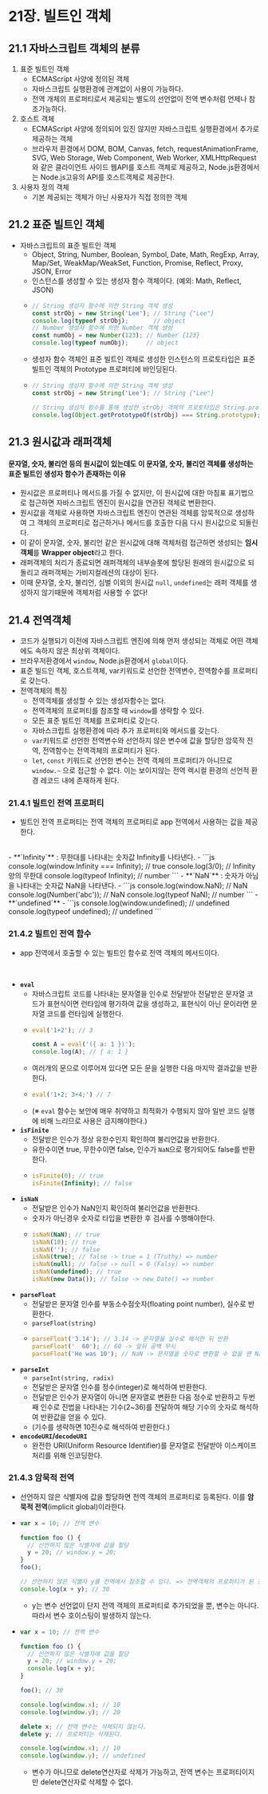 # 21장. 빌트인 객체

## 21.1 자바스크립트 객체의 분류
1. 표준 빌트인 객체
     - ECMAScript 사양에 정의된 객체
     - 자바스크립트 실행환경에 관계없이 사용이 가능하다.
     - 전역 개체의 프로퍼티로서 제공되는 별도의 선언없이 전역 변수처럼 언제나 참조가능하다.
2. 호스트 객체
     - ECMAScript 사양에 정의되어 있진 않지만 자바스크립트 실행환경에서 추가로 제공하는 객체
     - 브라우저 환경에서 DOM, BOM, Canvas, fetch, requestAnimationFrame, SVG, Web Storage, Web Component, Web Worker, XMLHttpRequest와 같은 클라이언트 사이드 웹API를 호스트 객체로 제공하고, Node.js환경에서는 Node.js고유의 API를 호스트객체로 제공한다.
3. 사용자 정의 객체
     - 기본 제공되는 객체가 아닌 사용자가 직접 정의한 객체


## 21.2 표준 빌트인 객체

- 자바스크립트의 표준 빌트인 객체
  - Object, String, Number, Boolean, Symbol, Date, Math, RegExp, Array, Map/Set, WeakMap/WeakSet, Function, Promise, Reflect, Proxy, JSON, Error
  - 인스턴스를 생성할 수 있는 생성자 함수 객체이다. (예외: Math, Reflect, JSON)
  - ```js
    // String 생성자 함수에 의한 String 객체 생성
    const strObj = new String('Lee'); // String {"Lee"}
    console.log(typeof strObj);       // object
    // Number 생성자 함수에 의한 Number 객체 생성
    const numObj = new Number(123); // Number {123}
    console.log(typeof numObj);     // object
    ```
  - 생성자 함수 객체인 표준 빌트인 객체로 생성한 인스턴스의 프로토타입은 표준 빌트인 객체의 Prototype 프로퍼티에 바인딩된다.
  - ```js
    // String 생성자 함수에 의한 String 객체 생성
    const strObj = new String('Lee'); // String {"Lee"}

    // String 생성자 함수를 통해 생성한 strObj 객체의 프로토타입은 String.prototype이다.
    console.log(Object.getPrototypeOf(strObj) === String.prototype); // true
    ```


## 21.3 원시값과 래퍼객체

#### 문자열, 숫자, 불리언 등의 원시값이 있는데도 이 문자열, 숫자, 불리언 객체를 생성하는 표준 빌트인 생성자 함수가 존재하는 이유

- 원시값은 프로퍼티나 메서드를 가질 수 없지만, 이 원시값에 대한 마침표 표기법으로 접근하면 자바스크립트 엔진이 원시값을 연관된 객체로 변환한다.
- 원시값을 객체로 사용하면 자바스크립트 엔진이 연관된 객체를 암묵적으로 생성하여 그 객체의 프로퍼티로 접근하거나 메서드를 호출한 다음 다시 원시값으로 되돌린다.
- 이 같이 문자열, 숫자, 불리언 같은 원시값에 대해 객체처럼 접근하면 생성되는 **임시 객체**를 **Wrapper object**라고 한다.
- 래퍼객체의 처리가 종료되면 래퍼객체의 내부슬롯에 할당된 원래의 원시값으로 되돌리고 래퍼객체는 가비지컬레션의 대상이 된다.
- 이때 문자열, 숫자, 불리언, 심벌 이외의 원시값 `null`, `undefined`는 래퍼 객체를 생성하지 않기때문에 객체처럼 사용할 수 없다!


## 21.4 전역객체

- 코드가 실행되기 이전에 자바스크립트 엔진에 의해 먼저 생성되는 객체로 어떤 객체에도 속하지 않은 최상위 객체이다.
- 브라우저환경에서 `window`, Node.js환경에서 `global`이다.
- 표준 빌드인 객체, 호스트객체, var키워드로 선언한 전역변수, 전역함수를 프로퍼티로 갖는다.
- 전역객체의 특징
  - 전역객체를 생성할 수 있는 생성자함수는 없다.
  - 전역객체의 프로퍼티를 참조할 때 `window`를 생략할 수 있다.
  - 모든 표준 빌트인 객체를 프로퍼티로 갖는다.
  - 자바스크립트 실행환경에 따라 추가 프로퍼티와 메서드를 갖는다.
  - `var`키워드로 선언한 전역변수와 선언하지 않은 변수에 값을 할당한 암묵적 전역, 전역함수는 전역객체의 프로퍼티가 된다.
  - `let`, `const` 키워드로 선언한 변수는 전역 객체의 프로퍼티가 아니므로 `window.~` 으로 접근할 수 없다. 이는 보이지않는 전역 렉시컬 환경의 선언적 환경 레코드 내에 존재하게 된다.

### 21.4.1 빌트인 전역 프로퍼티

- 빌트인 전역 프로퍼티는 전역 객체의 프로퍼티로 app 전역에서 사용하는 값을 제공한다.
<br>
- **`Infinity`** : 무한대를 나타내는 숫자값 Infinity를 나타낸다.
  - ```js
    console.log(window.Infinity === Infinity); // true
    console.log(3/0); // Infinity 양의 무한대
    console.log(typeof Infinity); // number
    ```
- **`NaN`** : 숫자가 아님을 나타내는 숫자값 NaN을 나타낸다.
  - ```js
    console.log(window.NaN); // NaN
    console.log(Number('abc')); // NaN
    console.log(typeof NaN); // number
    ```
- **`undefined`**
  - ```js
    console.log(window.undefined); // undefined
    console.log(typeof undefined); // undefined
    ```


### 21.4.2 빌트인 전역 함수

- app 전역에서 호출할 수 있는 빌트인 함수로 전역 객체의 메서드이다.
<br>

- **`eval`**
  - 자바스크립트 코드를 나타내는 문자열을 인수로 전달받아 전달받은 문자열 코드가 표현식이면 런타임에 평가하여 값을 생성하고, 표현식이 아닌 문이라면 문자열 코드를 런타임에 실행한다.
  - ```js
    eval('1+2'); // 3

    const A = eval('({ a: 1 })');
    console.log(A); // { a: 1 }
    ```
  - 여러개의 문으로 이루어져 있다면 모든 문을 실행한 다음 마지막 결과값을 반환한다.
  - ```js
    eval('1+2; 3+4;') // 7
    ```
  - (※ `eval` 함수는 보안에 매우 취약하고 최적화가 수행되지 않아 일반 코드 실행에 비해 느리므로 사용은 금지해야한다.)
- **`isFinite`**
  - 전달받은 인수가 정상 유한수인지 확인하여 불리언값을 반환한다.
  - 유한수이면 true, 무한수이면 false, 인수가 `NaN`으로 평가되어도 false를 반환한다.
  - ```js
    isFinite(0); // true
    isFinite(Infinity); // false
    ```
- **`isNaN`**
  - 전달받은 인수가 NaN인지 확인하여 불리언값을 반환한다.
  - 숫자가 아닌경우 숫자로 타입을 변환한 후 검사를 수행해야한다.
  - ```js
    isNaN(NaN); // true
    isNaN(10); // true
    isNaN(''); // false
    isNaN(true); // false -> true = 1 (Truthy) => number
    isNaN(null); // false -> null = 0 (Falsy) => number
    isNaN(undefined); // true
    isNaN(new Data()); // false -> new Date() => number
    ```
- **`parseFloat`**
  - 전달받은 문자열 인수를 부동소수점숫자(floating point number), 실수로 반환한다.
  - `parseFloat(string)`
  - ```js
    parseFloat('3.14'); // 3.14 -> 문자열을 실수로 해석한 뒤 반환
    parseFloat('  60'); // 60 -> 앞뒤 공백 무시
    parseFloat('He was 10'); // NaN -> 문자열을 숫자로 변환할 수 없을 땐 NaN 반환
    ```
- **`parseInt`**
  - `parseInt(string, radix)`
  - 전달받은 문자열 인수를 정수(integer)로 해석하여 반환한다.
  - 전달받은 인수가 문자열이 아니면 문자열로 변환한 다음 정수로 반환하고 두번째 인수로 진법을 나타내는 기수(2~36)를 전달하여 해당 기수의 숫자로 해석하여 반환값을 얻을 수 있다.
  - (기수를 생략하면 10진수로 해석하여 반환한다.)
- **`encodeURI`/`decodeURI`**
  - 완전한 URI(Uniform Resource Identifier)를 문자열로 전달받아 이스케이프 처리를 위해 인코딩한다.

### 21.4.3 암묵적 전역

- 선언하지 않은 식별자에 값을 할당하면 전역 객체의 프로퍼티로 등록된다. 이를 **암묵적 전역**(implicit global)이라한다.
- ```js
  var x = 10; // 전역 변수

  function foo () {
    // 선언하지 않은 식별자에 값을 할당
    y = 20; // window.y = 20;
  }
  foo();

  // 선언하지 않은 식별자 y를 전역에서 참조할 수 있다. => 전역객체의 프로퍼티가 된 것
  console.log(x + y); // 30
  ```
  - y는 변수 선언없이 단지 전역 객체의 프로퍼티로 추가되었을 뿐, 변수는 아니다. 따라서 변수 호이스팅이 발생하지 않는다.
- ```js
  var x = 10; // 전역 변수

  function foo () {
    // 선언하지 않은 식별자에 값을 할당
    y = 20; // window.y = 20;
    console.log(x + y);
  }

  foo(); // 30

  console.log(window.x); // 10
  console.log(window.y); // 20

  delete x; // 전역 변수는 삭제되지 않는다.
  delete y; // 프로퍼티는 삭제된다.

  console.log(window.x); // 10
  console.log(window.y); // undefined
  ```
  - 변수가 아니므로 delete연산자로 삭제가 가능하고, 전역 변수는 프로퍼티이지만 delete연산자로 삭제할 수 없다.